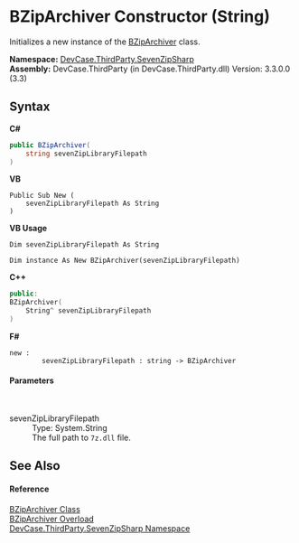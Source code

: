 # BZipArchiver Constructor (String)
 

Initializes a new instance of the <a href="T_DevCase_ThirdParty_SevenZipSharp_BZipArchiver">BZipArchiver</a> class.

**Namespace:**&nbsp;<a href="N_DevCase_ThirdParty_SevenZipSharp">DevCase.ThirdParty.SevenZipSharp</a><br />**Assembly:**&nbsp;DevCase.ThirdParty (in DevCase.ThirdParty.dll) Version: 3.3.0.0 (3.3)

## Syntax

**C#**<br />
``` C#
public BZipArchiver(
	string sevenZipLibraryFilepath
)
```

**VB**<br />
``` VB
Public Sub New ( 
	sevenZipLibraryFilepath As String
)
```

**VB Usage**<br />
``` VB Usage
Dim sevenZipLibraryFilepath As String

Dim instance As New BZipArchiver(sevenZipLibraryFilepath)
```

**C++**<br />
``` C++
public:
BZipArchiver(
	String^ sevenZipLibraryFilepath
)
```

**F#**<br />
``` F#
new : 
        sevenZipLibraryFilepath : string -> BZipArchiver
```


#### Parameters
&nbsp;<dl><dt>sevenZipLibraryFilepath</dt><dd>Type: System.String<br />The full path to `7z.dll` file.</dd></dl>

## See Also


#### Reference
<a href="T_DevCase_ThirdParty_SevenZipSharp_BZipArchiver">BZipArchiver Class</a><br /><a href="Overload_DevCase_ThirdParty_SevenZipSharp_BZipArchiver__ctor">BZipArchiver Overload</a><br /><a href="N_DevCase_ThirdParty_SevenZipSharp">DevCase.ThirdParty.SevenZipSharp Namespace</a><br />